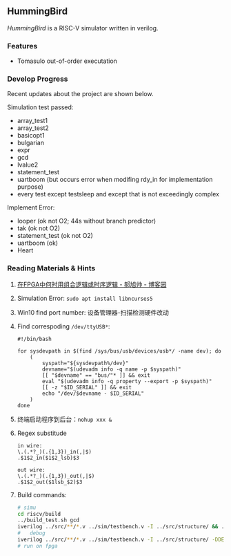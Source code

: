 ## HummingBird

*HummingBird* is a RISC-V simulator written in verilog.

### Features
- Tomasulo out-of-order executation

### Develop Progress
Recent updates about the project are shown below.

Simulation test passed:
- array_test1
- array_test2
- basicopt1
- bulgarian
- expr
- gcd
- lvalue2
- statement_test
- uartboom (but occurs error when modifing rdy_in for implementation purpose)
- every test except testsleep and except that is not exceedingly complex

Implement Error:
- looper (ok not O2; 44s without branch predictor)
- tak (ok not O2)
- statement_test (ok not O2)
- uartboom (ok)
- Heart


### Reading Materials & Hints
1. [在FPGA中何时用组合逻辑或时序逻辑 - 郝旭帅 - 博客园](https://www.cnblogs.com/fendoudexiaohai/p/13164368.html)
2. Simulation Error: `sudo apt install libncurses5`
3. Win10 find port number: 设备管理器-扫描检测硬件改动
4. Find correspoding `/dev/ttyUSB*`:
    ```
    #!/bin/bash

    for sysdevpath in $(find /sys/bus/usb/devices/usb*/ -name dev); do
        (
            syspath="${sysdevpath%/dev}"
            devname="$(udevadm info -q name -p $syspath)"
            [[ "$devname" == "bus/"* ]] && exit
            eval "$(udevadm info -q property --export -p $syspath)"
            [[ -z "$ID_SERIAL" ]] && exit
            echo "/dev/$devname - $ID_SERIAL"
        )
    done
    ```
5. 终端启动程序到后台：`nohup xxx &`

6. Regex substitude

    ```
    in wire:
    \.(.*?_)(.{1,3})_in(,|$)
    .$1$2_in($1$2_lsb)$3

    out wire:
    \.(.*?_)(.{1,3})_out(,|$)
    .$1$2_out($1lsb_$2)$3
    ```
7. Build commands:
    ```bash
    # simu
    cd riscv/build
    ../build_test.sh gcd
    iverilog ../src/**/*.v ../sim/testbench.v -I ../src/structure/ && ./a.out
    #   debug
    iverilog ../src/**/*.v ../sim/testbench.v -I ../src/structure/ -DDEBUG && ./a.out > a.out
    # run on fpga
    ```